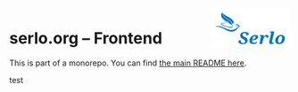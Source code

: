 <img src="https://raw.githubusercontent.com/serlo/frontend/staging/public/_assets/img/serlo-logo-gh.svg" alt="Serlo Logo" title="Serlo" align="right" height="75"/>

# serlo.org – Frontend

This is part of a monorepo. You can find [the main README here](https://github.com/serlo/frontend).

test
